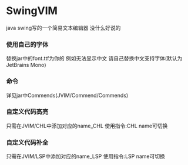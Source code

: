 # SwingVIM
java swing写的一个简易文本编辑器 没什么好说的
### 使用自己的字体
替换jar中的font.ttf为你的 例如无法显示中文 请自己替换中文支持字体(默认为JetBrains Mono)
### 命令
详见jar中Commends(JVIM/Commend/Commends)
### 自定义代码高亮
只需在JVIM/CHL中添加对应的name_CHL
使用指令:CHL name可切换
### 自定义代码补全
只需在JVIM/LSP中添加对应的name_LSP
使用指令:LSP name可切换